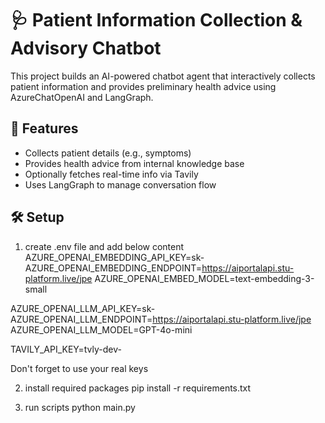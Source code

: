 # 🩺 Patient Information Collection & Advisory Chatbot

This project builds an AI-powered chatbot agent that interactively collects patient information and provides preliminary health advice using AzureChatOpenAI and LangGraph.

## 🚀 Features

- Collects patient details (e.g., symptoms)
- Provides health advice from internal knowledge base
- Optionally fetches real-time info via Tavily
- Uses LangGraph to manage conversation flow

## 🛠️ Setup

1. create .env file and add below content
AZURE_OPENAI_EMBEDDING_API_KEY=sk-
AZURE_OPENAI_EMBEDDING_ENDPOINT=https://aiportalapi.stu-platform.live/jpe
AZURE_OPENAI_EMBED_MODEL=text-embedding-3-small

AZURE_OPENAI_LLM_API_KEY=sk-
AZURE_OPENAI_LLM_ENDPOINT=https://aiportalapi.stu-platform.live/jpe
AZURE_OPENAI_LLM_MODEL=GPT-4o-mini

TAVILY_API_KEY=tvly-dev-

Don't forget to use your real keys

2. install required packages
    pip install -r requirements.txt

3. run scripts
    python main.py

